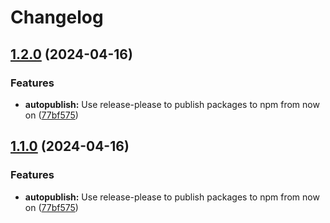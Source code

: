 # Changelog

## [1.2.0](https://github.com/haraka/haraka-plugin-mailauth/compare/v1.1.0...v1.2.0) (2024-04-16)


### Features

* **autopublish:** Use release-please to publish packages to npm from now on ([77bf575](https://github.com/haraka/haraka-plugin-mailauth/commit/77bf575a32dbb35d6a4cdf4938838ea1aa7d3d3a))

## [1.1.0](https://github.com/postalsys/haraka-plugin-mailauth/compare/v1.0.2...v1.1.0) (2024-04-16)


### Features

* **autopublish:** Use release-please to publish packages to npm from now on ([77bf575](https://github.com/postalsys/haraka-plugin-mailauth/commit/77bf575a32dbb35d6a4cdf4938838ea1aa7d3d3a))
